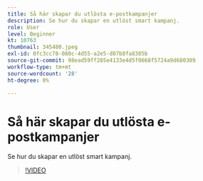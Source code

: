 ```yaml
---
title: Så här skapar du utlösta e-postkampanjer
description: Se hur du skapar en utlöst smart kampanj.
role: User
level: Beginner
kt: 10763
thumbnail: 345480.jpeg
exl-id: 0fc3cc78-080c-4d55-a2e5-d07b8fa8305b
source-git-commit: 98ead59ff285e4133e4d5f0668f5724a9d680309
workflow-type: tm+mt
source-wordcount: '28'
ht-degree: 0%

---
```


# Så här skapar du utlösta e-postkampanjer

Se hur du skapar en utlöst smart kampanj.

>[!VIDEO](https://video.tv.adobe.com/v/345480/?quality=12&learn=on)
